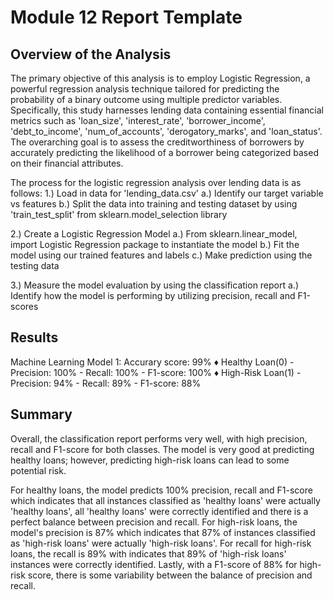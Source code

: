 # Module 12 Report Template

## Overview of the Analysis

The primary objective of this analysis is to employ Logistic Regression, a powerful regression analysis technique tailored for predicting the probability of a binary outcome using multiple predictor variables. Specifically, this study harnesses lending data containing essential financial metrics such as 'loan_size', 'interest_rate', 'borrower_income', 'debt_to_income', 'num_of_accounts', 'derogatory_marks', and 'loan_status'. The overarching goal is to assess the creditworthiness of borrowers by accurately predicting the likelihood of a borrower being categorized based on their financial attributes.

The process for the logistic regression analysis over lending data is as follows:
1.) Load in data for 'lending_data.csv'
    a.) Identify our target variable vs features
    b.) Split the data into training and testing dataset by using 'train_test_split' from sklearn.model_selection library

2.) Create a Logistic Regression Model
    a.) From sklearn.linear_model, import Logistic Regression package to instantiate the model 
    b.) Fit the model using our trained features and labels
    c.) Make prediction using the testing data 

3.) Measure the model evaluation by using the classification report
    a.) Identify how the model is performing by utilizing precision, recall and F1-scores


## Results

Machine Learning Model 1:
Accurary score: 99%
    ♦ Healthy Loan(0)
        - Precision: 100%
        - Recall:    100%
        - F1-score:  100%
    ♦ High-Risk Loan(1)
        - Precision:  94%
        - Recall:     89%
        - F1-score:   88%


## Summary

Overall, the classification report performs very well, with high precision, recall and F1-score for both classes. The model is very good at predicting healthy loans; however, predicting high-risk loans can lead to some potential risk. 

For healthy loans, the model predicts 100% precision, recall and F1-score which indicates that all instances classified as 'healthy loans' were actually 'healthy loans', all 'healthy loans' were correctly identified and there is a perfect balance between precision and recall.
For high-risk loans, the model's precision is 87% which indicates that 87% of instances classified as 'high-risk loans' were actually 'high-risk loans'. For recall for high-risk loans, the recall is 89% with indicates that 89% of 'high-risk loans' instances were correctly identified. Lastly, with a F1-score of 88% for high-risk score, there is some variability between the balance of precision and recall. 
